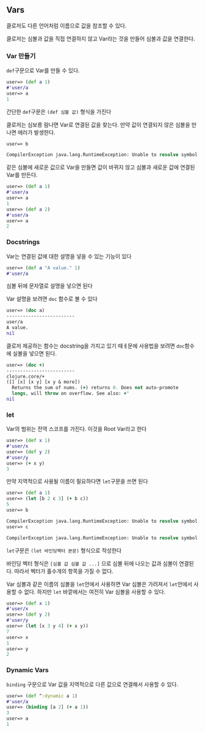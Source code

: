 ## Vars

클로저도 다른 언어처럼 이름으로 값을 참조할 수 있다.

클로저는 심볼과 값을 직접 연결하지 않고 Var라는 것을 만들어 심볼과 값을 연결한다.

### Var 만들기

`def`구문으로 Var를 만들 수 있다.

```clojure
user=> (def a 1)
#'user/a
user=> a
1
```

간단한 `def`구문은 `(def 심볼 값)` 형식을 가진다

클로저는 심보릉 람나면 Var로 연결된 값을 찾는다. 만약 값이 연결되지 않은 심볼을 만나면 에러가 발생한다.

```clojure
user=> b

CompilerException java.lang.RuntimeException: Unable to resolve symbol: b in this context, compiling:(NO_SOURCE_PATH:0:0)
```

같은 심볼에 새로운 값으로 Var을 만들면 값이 바뀌지 않고 심볼과 새로운 값에 연결된 Var를 만든다.

```clojure
user=> (def a 1)
#'user/a
user=> a
1
user=> (def a 2)
#'user/a
user=> a
2
```



### Docstrings

Var는 연결된 값에 대한 설명을 넣을 수 있는 기능이 있다

```clojure
user=> (def a "A value." 1)
#'user/a
```

심볼 뒤에 문자열로 설명을 넣으면 된다

Var 설명을 보려면 `doc` 함수로 볼 수 있다

```clojure
user=> (doc a)
-------------------------
user/a
A value.
nil
```

클로저 제공하는 함수는 docstring을 가지고 있기 때ㅔ문에 사용법을 보려면 `doc`함수에 실볼을 넣으면 된다.

```clojure
user=> (doc +)
-------------------------
clojure.core/+
([] [x] [x y] [x y & more])
  Returns the sum of nums. (+) returns 0. Does not auto-promote
  longs, will throw on overflow. See also: +'
nil
```



### let

Var의 범위는 전역 스코프를 가진다. 이것을 Root Var라고 한다

```clojure
user=> (def x 1)
#'user/x
user=> (def y 2)
#'user/y
user=> (+ x y)
3
```

만약 지역적으로 사용될 이름이 필요하다면 `let`구문을 쓰면 된다

```clojure
user=> (def a 1)
user=> (let [b 2 c 3] (+ b c))
5
user=> b

CompilerException java.lang.RuntimeException: Unable to resolve symbol: b in this context, compiling:(NO_SOURCE_PATH:0:
user=> c

CompilerException java.lang.RuntimeException: Unable to resolve symbol: c in this context, compiling:(NO_SOURCE_PATH:0:0)
```

`let`구문은 `(let 바인딩벡터 본문)` 형식으로 작성한다

바인딩 벡터 형식은 `[심볼 값 심볼 값 ...]` 으로 심볼 뒤에 나오는 값과 심볼이 연결된다. 따라서 벡터가 홀수개의 항목을 가질 수 없다.

Var 심볼과 같은 이름의 심볼을 `let`안에서 사용하면 Var 심볼은 가려져서 `let`안에서 사용할 수 없다. 하지만 `let` 바깥에서는 여전히 Var 심볼을 사용할 수 있다.

```clojure
user=> (def x 1)
#'user/x
user=> (def y 2)
#'user/y
user=> (let [x 3 y 4] (+ x y))
7
user=> x
1
user=> y
2
```



### Dynamic Vars

`binding` 구문으로 Var 값을 지역적으로 다른 값으로 연결해서 사용할 수 있다.

```clojure
user=> (def ^:dynamic a 1)
#'user/a
user=> (binding [a 2] (+ a 1))
3
user=> a
1
```

